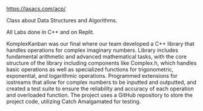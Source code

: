 https://lasacs.com/acp/

Class about Data Structures and Algorithms.

All Labs done in C++ and on Replit.

KomplexKanban was our final where our team developed a C++ library that handles operations for complex imaginary numbers. Library includes fundamental arithmetic and advanced mathematical tasks, with the core structure of the library including components like Complex.h, which handles basic operations as well as specialized functions for trigonometric, exponential, and logarithmic operations. Programmed extensions for iostreams that allow for complex numbers to be inputted and outputted, and created a test suite to ensure the reliability and accuracy of each operation and overloaded function. The project uses a GitHub repository to store the project code, utilizing Catch Amalgamated for testing.
